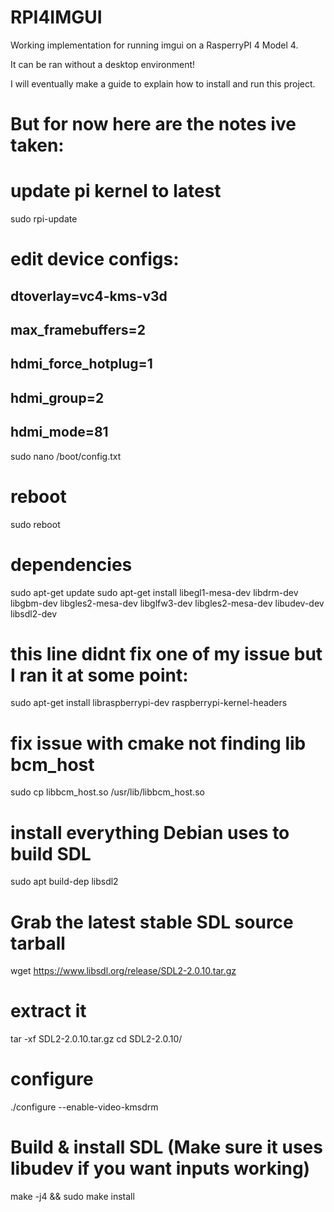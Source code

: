 # RPI4IMGUI
Working implementation for running imgui on a RasperryPI 4 Model 4.

It can be ran without a desktop environment!

I will eventually make a guide to explain how to install and run this project.

# But for now here are the notes ive taken:

# update pi kernel to latest
sudo rpi-update
# edit device configs:
## dtoverlay=vc4-kms-v3d
## max_framebuffers=2
## hdmi_force_hotplug=1
## hdmi_group=2
## hdmi_mode=81
sudo nano /boot/config.txt

# reboot
sudo reboot

# dependencies
sudo apt-get update
sudo apt-get install libegl1-mesa-dev libdrm-dev libgbm-dev libgles2-mesa-dev libglfw3-dev libgles2-mesa-dev libudev-dev libsdl2-dev
# this line didnt fix one of my issue but I ran it at some point: 
sudo apt-get install libraspberrypi-dev raspberrypi-kernel-headers
# fix issue with cmake not finding lib bcm_host
sudo cp libbcm_host.so /usr/lib/libbcm_host.so

# install everything Debian uses to build SDL
sudo apt build-dep libsdl2
# Grab the latest stable SDL source tarball 
wget https://www.libsdl.org/release/SDL2-2.0.10.tar.gz
# extract it
tar -xf SDL2-2.0.10.tar.gz
cd SDL2-2.0.10/
# configure
./configure --enable-video-kmsdrm
# Build & install SDL (Make sure it uses libudev if you want inputs working)
make -j4 && sudo make install
